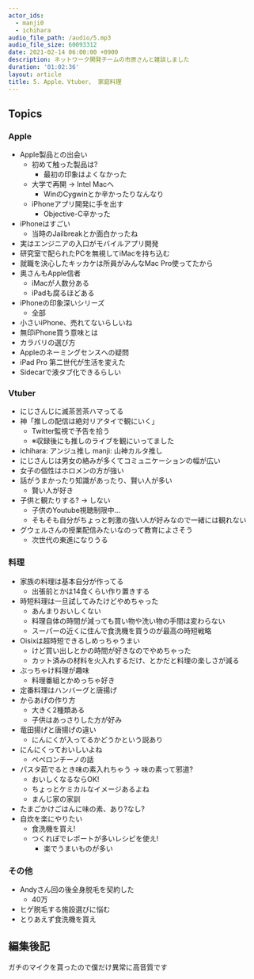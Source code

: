 ```yaml
---
actor_ids:
  - manji0
  - ichihara
audio_file_path: /audio/5.mp3
audio_file_size: 60093312
date: 2021-02-14 06:00:00 +0900
description: ネットワーク開発チームの市原さんと雑談しました
duration: '01:02:36'
layout: article
title: 5. Apple、Vtuber、 家庭料理
---
```


## Topics
### Apple
* Apple製品との出会い
  * 初めて触った製品は?
    * 最初の印象はよくなかった
  * 大学で再開 → Intel Macへ
    * WinのCygwinとか辛かったりなんなり
  * iPhoneアプリ開発に手を出す
    * Objective-C辛かった
* iPhoneはすごい
  * 当時のJailbreakとか面白かったね
* 実はエンジニアの入口がモバイルアプリ開発
* 研究室で配られたPCを無視してiMacを持ち込む
* 就職を決心したキッカケは所員がみんなMac Pro使ってたから
* 奥さんもApple信者
  * iMacが人数分ある
  * iPadも腐るほどある
* iPhoneの印象深いシリーズ
  * 全部
* 小さいiPhone、売れてないらしいね
* 無印iPhone買う意味とは
* カラバリの選び方
* Appleのネーミングセンスへの疑問
* iPad Pro 第二世代が生活を変えた
* Sidecarで液タブ化できるらしい

### Vtuber
* にじさんじに滅茶苦茶ハマってる
* 神「推しの配信は絶対リアタイで観にいく」
  * Twitter監視で予告を拾う
  * ※収録後にも推しのライブを観にいってました
* ichihara: アンジュ推し manji: 山神カルタ推し
* にじさんじは男女の絡みが多くてコミュニケーションの幅が広い
* 女子の個性はホロメンの方が強い
* 話がうまかったり知識があったり、賢い人が多い
  * 賢い人が好き
* 子供と観たりする? → しない
  * 子供のYoutube視聴制限中...
  * そもそも自分がちょっと刺激の強い人が好みなので一緒には観れない
* グウェルさんの授業配信みたいなのって教育によさそう
  * 次世代の東進になりうる

### 料理
* 家族の料理は基本自分が作ってる
  * 出張前とかは14食くらい作り置きする
* 時短料理は一旦試してみたけどやめちゃった
  * あんまりおいしくない
  * 料理自体の時間が減っても買い物や洗い物の手間は変わらない
  * スーパーの近くに住んで食洗機を買うのが最高の時短戦略
* Oisixは超時短できるしめっちゃうまい
  * けど買い出しとかの時間が好きなのでやめちゃった
  * カット済みの材料を火入れするだけ、とかだと料理の楽しさが減る
* ぶっちゃけ料理が趣味
  * 料理番組とかめっちゃ好き
* 定番料理はハンバーグと唐揚げ
* からあげの作り方
  * 大きく2種類ある
  * 子供はあっさりした方が好み
* 竜田揚げと唐揚げの違い
  * にんにくが入ってるかどうかという説あり
* にんにくっておいしいよね
  * ペペロンチーノの話
* パスタ茹でるとき味の素入れちゃう → 味の素って邪道?
  * おいしくなるならOK!
  * ちょっとケミカルなイメージあるよね
  * まんじ家の家訓
* たまごかけごはんに味の素、あり?なし?
* 自炊を楽にやりたい
  * 食洗機を買え!
  * つくれぽでレポートが多いレシピを使え!
    * 楽でうまいものが多い
### その他
* Andyさん回の後全身脱毛を契約した
  * 40万
* ヒゲ脱毛する施設選びに悩む
* とりあえず食洗機を買え

## 編集後記
ガチのマイクを貰ったので僕だけ異常に高音質です
